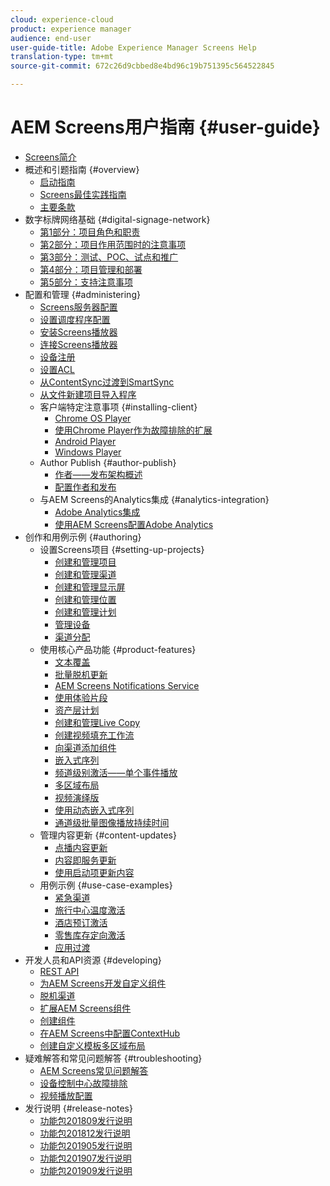 ```yaml
---
cloud: experience-cloud
product: experience manager
audience: end-user
user-guide-title: Adobe Experience Manager Screens Help
translation-type: tm+mt
source-git-commit: 672c26d9cbbed8e4bd96c19b751395c564522845

---
```



# AEM Screens用户指南 {#user-guide}

+ [Screens简介](aem-screens-introduction.md)
+ 概述和引题指南 {#overview}
   + [启动指南](kickstart-for-aem-screens.md)
   + [Screens最佳实践指南](https://docs.adobe.com/content/help/en/experience-manager-screens/using/about-guide.html)
   + [主要条款](screens-glossary.md)
+ 数字标牌网络基础 {#digital-signage-network}
   + [第1部分：项目角色和职责](project-roles-responsibilities.md)
   + [第2部分：项目作用范围时的注意事项](project-considerations.md)
   + [第3部分：测试、POC、试点和推广](testing-pocs-pilots-rollouts.md)
   + [第4部分：项目管理和部署](project-management-and-deployment.md)
   + [第5部分：支持注意事项](support-considerations.md)
+ 配置和管理 {#administering}
   + [Screens服务器配置](configuring-screens-introduction.md)
   + [设置调度程序配置](dispatcher-configurations-aem-screens.md)
   + [安装Screens播放器](installing-screens-player.md)
   + [连接Screens播放器](working-with-screens-player.md)
   + [设备注册](device-registration.md)
   + [设置ACL](setting-up-acls.md)
   + [从ContentSync过渡到SmartSync](smartsync.md)
   + [从文件新建项目导入程序](project-importer.md)
   + 客户端特定注意事项 {#installing-client}
      + [Chrome OS Player](implementing-chrome-os-player.md)
      + [使用Chrome Player作为故障排除的扩展](using-chrome-player-as-an-extension.md)
      + [Android Player](implementing-android-player.md)
      + [Windows Player](implementing-windows-player.md)
   + Author Publish {#author-publish}
      + [作者——发布架构概述](author-publish-architecture-overview.md)
      + [配置作者和发布](author-and-publish.md)
   + 与AEM Screens的Analytics集成 {#analytics-integration}
      + [Adobe Analytics集成](adobe-analytics-integration-aem-screens.md)
      + [使用AEM Screens配置Adobe Analytics](configuring-adobe-analytics-aem-screens.md)
+ 创作和用例示例 {#authoring}
   + 设置Screens项目 {#setting-up-projects}
      + [创建和管理项目](creating-a-screens-project.md)
      + [创建和管理渠道](managing-channels.md)
      + [创建和管理显示屏](managing-displays.md)
      + [创建和管理位置](managing-locations.md)
      + [创建和管理计划](managing-schedules.md)
      + [管理设备](managing-devices.md)
      + [渠道分配](channel-assignment.md)
   + 使用核心产品功能 {#product-features}
      + [文本覆盖](text-overlay.md)
      + [批量脱机更新](bulk-offline-update.md)
      + [AEM Screens Notifications Service](screens-notifications-service.md)
      + [使用体验片段](experience-fragments-in-screens.md)
      + [资产层计划](asset-level-scheduling.md)
      + [创建和管理Live Copy](managing-livecopy.md)
      + [创建视频填充工作流](creating-a-video-padding-workflow.md)
      + [向渠道添加组件](adding-components-to-a-channel.md)
      + [嵌入式序列](embedded-sequences.md)
      + [频道级别激活——单个事件播放](channel-level-activation.md)
      + [多区域布局](multi-zone-layout-aem-screens.md)
      + [视频演绎版](generating-renditions.md)
      + [使用动态嵌入式序列](dynamic-embedded-sequences.md)
      + [通道级批量图像播放持续时间](channel-level-image-playback.md)
   + 管理内容更新 {#content-updates}
      + [点播内容更新](on-demand-content.md)
      + [内容即服务更新](content-update-as-a-service.md)
      + [使用启动项更新内容](launches.md)
   + 用例示例 {#use-case-examples}
      + [紧急渠道](emergency-channel.md)
      + [旅行中心温度激活](local-temperature-activation.md)
      + [酒店预订激活](hospitality-reservation-activation.md)
      + [零售库存定向激活](retail-inventory-activation.md)
      + [应用过渡](applying-transitions.md)
+ 开发人员和API资源 {#developing}
   + [REST API](rest-api.md)
   + [为AEM Screens开发自定义组件](developing-custom-component-tutorial-develop.md)
   + [脱机渠道](offline-channels.md)
   + [扩展AEM Screens组件](extending-component-tutorial-develop.md)
   + [创建组件](creating-components.md)
   + [在AEM Screens中配置ContextHub](configuring-context-hub.md)
   + [创建自定义模板多区域布局](creating-custom-templates-multizone-layouts.md)
+ 疑难解答和常见问题解答 {#troubleshooting}
   + [AEM Screens常见问题解答](aem-screens-faqs.md)
   + [设备控制中心故障排除](monitoring-screens.md)
   + [视频播放配置](troubleshoot-videos.md)
+ 发行说明 {#release-notes}
   + [功能包201809发行说明](screens-release-notes.md)
   + [功能包201812发行说明](release-notes-fp-201812.md)
   + [功能包201905发行说明](screens-release-notes-fp-201905.md)
   + [功能包201907发行说明](release-notes-fp-201907.md)
   + [功能包201909发行说明](release-notes-fp-201909.md)
